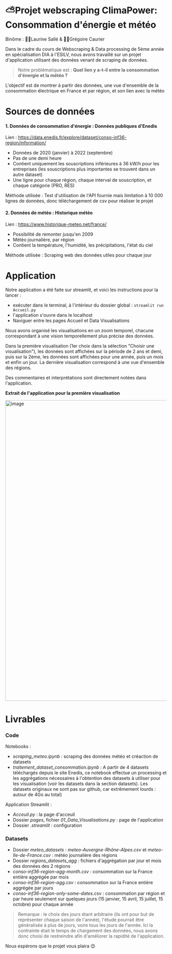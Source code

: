 # ⛅Projet webscraping ClimaPower: Consommation d'énergie et météo 
Binôme : 👩🏻Laurine Sallé & 👦🏻Grégoire Caurier

Dans le cadre du cours de Webscraping & Data processing de 5ème année en spécialisation DIA à l'ESILV, nous avons travaillé sur un projet d'application utilisant des données venant de scraping de données. 

> Notre problématique est : **Quel lien y a-t-il entre la consommation d'énergie et la météo ?**

L'objectif est de montrer à partir des données, une vue d'ensemble de la consommation électrique en France et par région, et son lien avec la météo

 # Sources de données
 #### 1. Données de consommation d'énergie : Données publiques d'Enedis
Lien : https://data.enedis.fr/explore/dataset/conso-inf36-region/information/
- Données de 2020 (janvier) à 2022 (septembre)
- Pas de une demi heure
- Contient uniquement les souscriptions inférieures à 36 kW/h pour les entreprises (les souscriptions plus importantes se trouvent dans un autre dataset)
- Une ligne pour chaque région, chaque interval de souscription, et chaque catégorie (PRO, RES)

Méthode utilisée : Test d'utilisation de l'API fournie mais limitation à 10 000 lignes de données, donc téléchargement de csv pour réaliser le projet

#### 2. Données de météo : Historique météo
Lien : https://www.historique-meteo.net/france/
- Possibilité de remonter jusqu'en 2009
- Météo journalière, par région
- Contient la température, l'humidité, les précipitations, l'état du ciel

Méthode utilisée : Scraping web des données utiles pour chaque jour

# Application 
Notre application a été faite sur streamlit, et voici les instructions pour la lancer : 
- exécuter dans le terminal, à l'intérieur du dossier global : `streamlit run Accueil.py`
- l'application s'ouvre dans le localhost
- Naviguer entre les pages Accueil et Data Visualisations

Nous avons organisé les visualisations en un zoom temporel, chacune correspondant à une vision temporellement plus précise des données. 

Dans la première visualisation (1er choix dans la sélection "Choisir une visualisation"), les données sont affichées sur la période de 2 ans et demi, puis sur la 2ème, les données sont affichées pour une année, puis un mois et enfin un jour. La dernière visualisation correspond à une vue d'ensemble des régions. 

Des commentaires et interprétations sont directement notées dans l'application. 

**Extrait de l'application pour la première visualisation**

<img width="937" alt="image" src="https://user-images.githubusercontent.com/72121488/214043232-0fa0b8b6-4576-4047-8ce0-2c90b29cfcfd.png">


# Livrables 
### Code 
Notebooks : 
- *scraping_meteo.ipynb* : scraping des données météo et créaction de datasets
- *traitement_dataset_consommation.ipynb* : A partir de 4 datasets téléchargés depuis le site Enedis, ce notebook effectue un processing et les aggrégations nécessaires à l'obtention des datasets à utiliser pour les visualisation (voir les datasets dans la section datasets). Les datasets originaux ne sont pas sur github, car extrêmement lourds : autour de 4Go au total)

Application Streamlit : 
- *Acceuil.py* : la page d'acceuil
- Dossier *pages*, fichier *01_Data_Visualisations.py* : page de l'application
- Dossier *.streamlit* : configuration


### Datasets
- Dossier *meteo_datasets* : *meteo-Auvergne-Rhône-Alpes.csv* et *meteo-Ile-de-France.csv* : météo journalière des régions
- Dossier *regions_datasets_agg* : fichiers d'aggrégation par jour et mois des données des 2 régions
- *conso-inf36-region-agg-month.csv* : consommation sur la France entière aggrégée par mois 
- *conso-inf36-region-agg.csv* : consommation sur la France entière aggrégée par jours 
- *conso-inf36-region-only-some-dates.csv* : consommation par région et par heure seulement sur quelques jours (15 janvier, 15 avril, 15 juillet, 15 octobre) pour chaque année
> Remarque : le choix des jours étant arbitraire (ils ont pour but de représenter chaque saison de l'année), l'étude pourrait être généralisée à plus de jours, voire tous les jours de l'année. Ici la contrainte était le temps de chargement des données, nous avons donc choisi de restreindre afin d'améliorer la rapidité de l'application. 

Nous espérons que le projet vous plaira 😊
